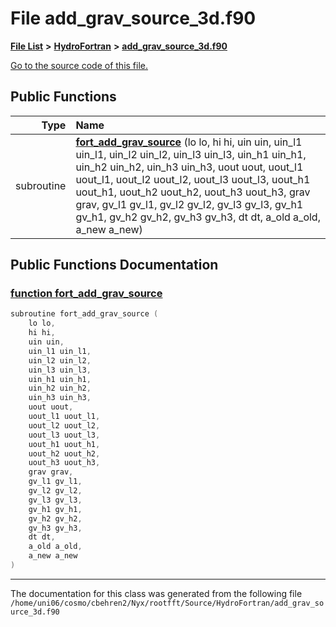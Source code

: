 
# File add\_grav\_source\_3d.f90


[**File List**](files.md) **>** [**HydroFortran**](dir_1fab266cd447ad3f3624320661f845f1.md) **>** [**add\_grav\_source\_3d.f90**](add__grav__source__3d_8f90.md)

[Go to the source code of this file.](add__grav__source__3d_8f90_source.md)


















## Public Functions

| Type | Name |
| ---: | :--- |
|  subroutine | [**fort\_add\_grav\_source**](add__grav__source__3d_8f90.md#function-fort-add-grav-source) (lo lo, hi hi, uin uin, uin\_l1 uin\_l1, uin\_l2 uin\_l2, uin\_l3 uin\_l3, uin\_h1 uin\_h1, uin\_h2 uin\_h2, uin\_h3 uin\_h3, uout uout, uout\_l1 uout\_l1, uout\_l2 uout\_l2, uout\_l3 uout\_l3, uout\_h1 uout\_h1, uout\_h2 uout\_h2, uout\_h3 uout\_h3, grav grav, gv\_l1 gv\_l1, gv\_l2 gv\_l2, gv\_l3 gv\_l3, gv\_h1 gv\_h1, gv\_h2 gv\_h2, gv\_h3 gv\_h3, dt dt, a\_old a\_old, a\_new a\_new) <br> |








## Public Functions Documentation


### <a href="#function-fort-add-grav-source" id="function-fort-add-grav-source">function fort\_add\_grav\_source </a>


```cpp
subroutine fort_add_grav_source (
    lo lo,
    hi hi,
    uin uin,
    uin_l1 uin_l1,
    uin_l2 uin_l2,
    uin_l3 uin_l3,
    uin_h1 uin_h1,
    uin_h2 uin_h2,
    uin_h3 uin_h3,
    uout uout,
    uout_l1 uout_l1,
    uout_l2 uout_l2,
    uout_l3 uout_l3,
    uout_h1 uout_h1,
    uout_h2 uout_h2,
    uout_h3 uout_h3,
    grav grav,
    gv_l1 gv_l1,
    gv_l2 gv_l2,
    gv_l3 gv_l3,
    gv_h1 gv_h1,
    gv_h2 gv_h2,
    gv_h3 gv_h3,
    dt dt,
    a_old a_old,
    a_new a_new
) 
```



------------------------------
The documentation for this class was generated from the following file `/home/uni06/cosmo/cbehren2/Nyx/rootfft/Source/HydroFortran/add_grav_source_3d.f90`